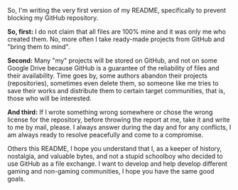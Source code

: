 So, I'm writing the very first version of my README, specifically to prevent blocking my GitHub repository.

**So, first:** I do not claim that all files are 100% mine and it was only me who created them. No, more often I take ready-made projects from GitHub and "bring them to mind".

**Second:** Many "my" projects will be stored on GitHub, and not on some Google Drive because GitHub is a guarantee of the reliability of files and their availability. Time goes by, some authors abandon their projects (repositories), sometimes even delete them, so someone like me tries to save their works and distribute them to certain target communities, that is, those who will be interested.

**And third:** If I wrote something wrong somewhere or chose the wrong license for the repository, before throwing the report at me, take it and write to me by mail, please. I always answer during the day and for any conflicts, I am always ready to resolve peacefully and come to a compromise.

Others this README, I hope you understand that I, as a keeper of history, nostalgia, and valuable bytes, and not a stupid schoolboy who decided to use GitHub as a file exchange. I want to develop and help develop different gaming and non-gaming communities, I hope you have the same good goals.
